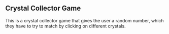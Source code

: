 ## Crystal Collector Game

This is a crystal collector game that gives the user a random number, which they have to try to match by clicking on different crystals.
